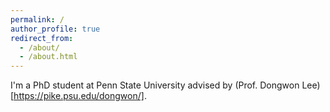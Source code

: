 ```yaml
---
permalink: /
author_profile: true
redirect_from: 
  - /about/
  - /about.html
---
```

I'm a PhD student at Penn State University advised by (Prof. Dongwon Lee)[https://pike.psu.edu/dongwon/].
